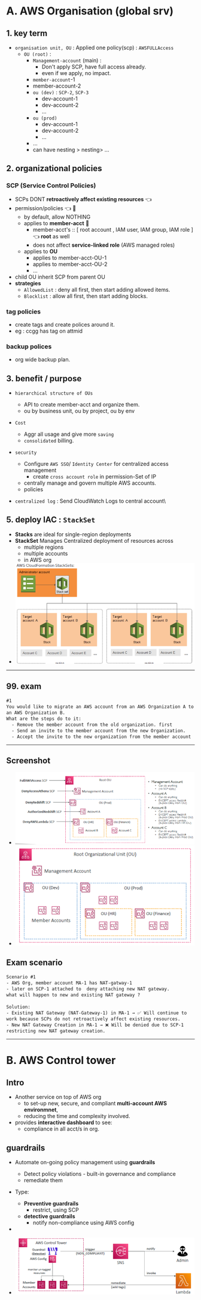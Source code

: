 # A. AWS Organisation (global srv)
## 1. key term
- `organisation unit, OU` : Applied one policy(scp) : `AWSFULLAccess`
  - `OU (root)` :  
      - `Management-account` (main) : 
        - Don't apply SCP, have full access already.
        - even if we apply, no impact.
      - `member-account`-1
      - member-account-2
      - `ou (dev)`  : `SCP-2`, `SCP-3`
        - dev-account-1
        - dev-account-2
        - ...
      - `ou (prod)`
        - dev-account-1
        - dev-account-2
        - ...
      - ...
      - can have nesting > nesting> ...
    
## 2. organizational policies
### SCP (Service Control Policies)
- SCPs DONT **retroactively affect existing resources** :point_left:
- permission/policies :point_left: :dart:  
  - by default, allow NOTHING
  - applies to **member-acct**  :dart:
    - member-acct's :: [ root account , IAM user, IAM group, IAM role ] :point_left: **root** as well
    - does not affect **service-linked role** (AWS managed roles)
  - applies to **OU**
    - applies to member-acct-OU-1
    - applies to member-acct-OU-2
    - ...
- child OU inherit SCP from parent OU
- **strategies**
  - `AllowedList` : deny all first, then start adding allowed items.
  - `Blocklist` : allow all first, then start adding blocks.
  
### tag policies 
- create tags and create polices around it. 
- eg : ccgg has tag on attmid

### backup polices 
- org wide backup plan.

## 3. benefit / purpose
- `hierarchical structure of OUs`
  - API to create member-acct and organize them.
  - ou by business unit, ou by project, ou by env
  
- `Cost`
  - Aggr all usage and give more `saving`
  - `consolidated` billing.
  
- `security`
  - Configure `AWS SSO`/ `Identity Center` for centralized access management
    - create `cross account role` in permission-Set of IP
  - centrally manage and govern multiple AWS accounts.
  - policies
      
- `centralized log` : Send CloudWatch Logs to central account\

## 5. deploy IAC : `StackSet`
- **Stacks** are ideal for single-region deployments
- **StackSet** Manages Centralized deployment of resources across 
  - multiple regions 
  - multiple accounts 
  - in AWS org
- ![img.png](../99_img/practice-test-01/stackset.png)
---
## 99. exam
```
#1
You would like to migrate an AWS account from an AWS Organization A to an AWS Organization B. 
What are the steps do to it:
  - Remove the member account from the old organization. first
  - Send an invite to the member account from the new Organization. 
  - Accept the invite to the new organization from the member account
```

---
## Screenshot
- ![img_1.png](../99_img/security/org/img_1.png)
- ![img.png](../99_img/security/org/img.png)

## Exam scenario
```text
Scenario #1
- AWS Org, member account MA-1 has NAT-gatway-1
- later on SCP-1 attached to  deny attaching new NAT gateway.
what will happen to new and existing NAT gateway ?

Solution:
- Existing NAT Gateway (NAT-Gateway-1) in MA-1 → ✅ Will continue to work because SCPs do not retroactively affect existing resources.
- New NAT Gateway Creation in MA-1 → ❌ Will be denied due to SCP-1 restricting new NAT gateway creation.
```


---
# B. AWS Control tower
## Intro
- Another service on top of AWS org 
  - to set-up new, secure, and compliant **multi-account AWS environmnet**, 
  - reducing the time and complexity involved.
- provides **interactive dashboard** to see:
  - compliance in all acct/s in org.

## guardrails
- Automate on-going policy management using **guardrails**
  - Detect policy violations - built-in governance and compliance 
  - remediate them

- Type:
  - **Preventive guardrails**  
    - restrict, using SCP
  - **detective guardrails**  
    - notify non-compliance using AWS config 
- 
- ![img_10.png](../99_img/security/org-2/img_10.png)
